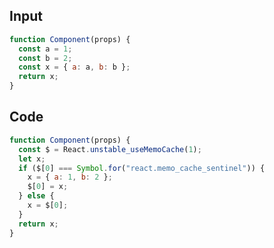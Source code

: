 
## Input

```javascript
function Component(props) {
  const a = 1;
  const b = 2;
  const x = { a: a, b: b };
  return x;
}

```

## Code

```javascript
function Component(props) {
  const $ = React.unstable_useMemoCache(1);
  let x;
  if ($[0] === Symbol.for("react.memo_cache_sentinel")) {
    x = { a: 1, b: 2 };
    $[0] = x;
  } else {
    x = $[0];
  }
  return x;
}

```
      